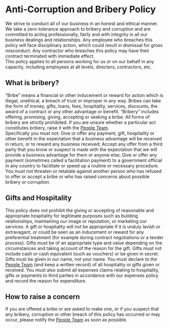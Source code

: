 # Anti-Corruption and Bribery Policy
We strive to conduct all of our business in an honest and ethical manner.  We take a zero-tolerance approach to bribery and corruption and are committed to acting professionally, fairly and with integrity in all our business dealings and relationships.  Any employee who breaches this policy will face disciplinary action, which could result in dismissal for gross misconduct.  Any contractor who breaches this policy may have their contract terminated with immediate effect.  
This policy applies to all persons working for us or on our behalf in any capacity, including employees at all levels, directors, contractors, etc. 

## What is bribery?
“Bribe” means a financial or other inducement or reward for action which is illegal, unethical, a breach of trust or improper in any way.  Bribes can take the form of money, gifts, loans, fees, hospitality, services, discounts, the award of a contract or any other advantage or benefit. “Bribery” includes offering, promising, giving, accepting or seeking a bribe. 
All forms of bribery are strictly prohibited.  If you are unsure whether a particular act constitutes bribery, raise it with the [People Team](https://intranet.infinityworks.com/key-people/head-office-support).  
Specifically you must not:
Give or offer any payment, gift, hospitality or other benefit in the expectation that a business advantage will be received in return, or to reward any business received; 
Accept any offer from a third party that you know or suspect is made with the expectation that we will provide a business advantage for them or anyone else; 
Give or offer any payment (sometimes called a facilitation payment) to a government official in any country to facilitate or speed up a routine or necessary procedure. 
You must not threaten or retaliate against another person who has refused to offer or accept a bribe or who has raised concerns about possible bribery or corruption. 

## Gifts and Hospitality
This policy does not prohibit the giving or accepting of reasonable and appropriate hospitality for legitimate purposes such as building relationships, maintaining our image or reputation, or marketing our services. 
A gift or hospitality will not be appropriate if it is unduly lavish or extravagant, or could be seen as an inducement or reward for any preferential treatment (for example during contract negotiations or a tender process). 
Gifts must be of an appropriate type and value depending on the circumstances and taking account of the reason for the gift.  Gifts must not include cash or cash equivalent (such as vouchers) or be given in secret.  Gifts must be given in our name, not your name. 
You must declare to the [People Team](https://intranet.infinityworks.com/key-people/head-office-support) (and keep a written record) of all hospitality or gifts given or received.  You must also submit all expenses claims relating to hospitality, gifts or payments to third parties in accordance with our expenses policy and record the reason for expenditure. 

## How to raise a concern
If you are offered a bribe or are asked to make one, or if you suspect that any bribery, corruption or other breach of this policy has occurred or may occur, please notify the [People Team](https://intranet.infinityworks.com/key-people/head-office-support) as soon as possible. 
